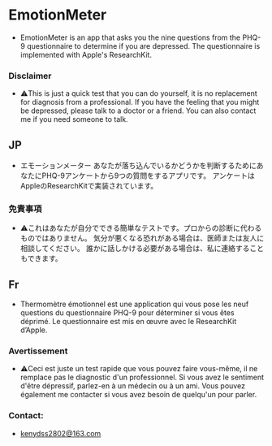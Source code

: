 # EmotionMeter

- EmotionMeter is an app that asks you the nine questions from the PHQ-9 questionnaire to determine if you are depressed. The questionnaire is implemented with Apple's ResearchKit.

### Disclaimer
- ⚠️This is just a quick test that you can do yourself, it is no replacement for diagnosis from a professional. If you have the feeling that you might be depressed, please talk to a doctor or a friend. You can also contact me if you need someone to talk.

## JP
- エモーションメーター あなたが落ち込んでいるかどうかを判断するためにあなたにPHQ-9アンケートから9つの質問をするアプリです。 アンケートはAppleのResearchKitで実装されています。

### 免責事項
- ⚠️これはあなたが自分でできる簡単なテストです。プロからの診断に代わるものではありません。 気分が悪くなる恐れがある場合は、医師または友人に相談してください。 誰かに話しかける必要がある場合は、私に連絡することもできます。

## Fr
- Thermomètre émotionnel  est une application qui vous pose les neuf questions du questionnaire PHQ-9 pour déterminer si vous êtes déprimé. Le questionnaire est mis en œuvre avec le ResearchKit d’Apple.

### Avertissement
- ⚠️Ceci est juste un test rapide que vous pouvez faire vous-même, il ne remplace pas le diagnostic d'un professionnel. Si vous avez le sentiment d'être dépressif, parlez-en à un médecin ou à un ami. Vous pouvez également me contacter si vous avez besoin de quelqu'un pour parler.

### Contact:
- kenydss2802@163.com

